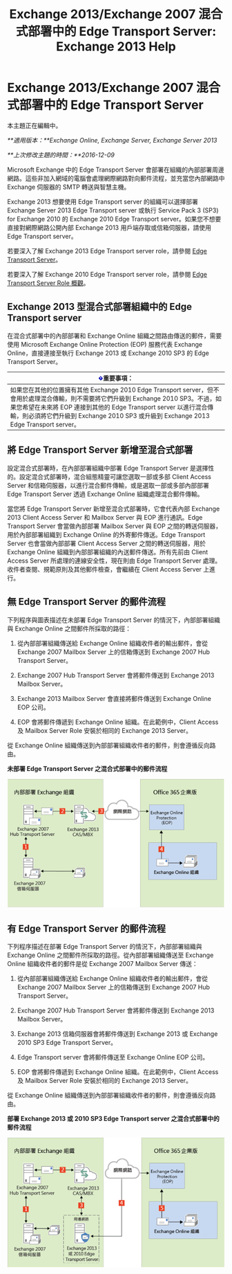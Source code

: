 ﻿---
title: 'Exchange 2013/Exchange 2007 混合式部署中的 Edge Transport Server: Exchange 2013 Help'
TOCTitle: Exchange 2013/Exchange 2007 混合式部署中的 Edge Transport Server
ms:assetid: 4e4d7c19-78b8-44bb-bdff-3ea97ea59a5d
ms:mtpsurl: https://technet.microsoft.com/zh-tw/library/Dn151300(v=EXCHG.150)
ms:contentKeyID: 54651465
ms.date: 01/11/2018
mtps_version: v=EXCHG.150
ms.translationtype: HT
---

# Exchange 2013/Exchange 2007 混合式部署中的 Edge Transport Server

本主題正在編輯中。  

_**適用版本：**Exchange Online, Exchange Server, Exchange Server 2013_

_**上次修改主題的時間：**2016-12-09_

Microsoft Exchange 中的 Edge Transport Server 會部署在組織的內部部署周邊網路。這些非加入網域的電腦會處理網際網路對向郵件流程，並充當您內部網路中 Exchange 伺服器的 SMTP 轉送與智慧主機。

Exchange 2013 想要使用 Edge Transport server 的組織可以選擇部署 Exchange Server 2013 Edge Transport server 或執行 Service Pack 3 (SP3) for Exchange 2010 的 Exchange 2010 Edge Transport server。如果您不想要直接對網際網路公開內部 Exchange 2013 用戶端存取或信箱伺服器，請使用 Edge Transport server。

若要深入了解 Exchange 2013 Edge Transport server role，請參閱 [Edge Transport Server](https://technet.microsoft.com/zh-tw/library/bb124701\(v=exchg.150\))。

若要深入了解 Exchange 2010 Edge Transport server role，請參閱 [Edge Transport Server Role 概觀](http://go.microsoft.com/fwlink/p/?linkid=183473)。

## Exchange 2013 型混合式部署組織中的 Edge Transport server

在混合式部署中的內部部署和 Exchange Online 組織之間路由傳送的郵件，需要使用 Microsoft Exchange Online Protection (EOP) 服務代表 Exchange Online，直接連接至執行 Exchange 2013 或 Exchange 2010 SP3 的 Edge Transport Server。

<table>
<thead>
<tr class="header">
<th><img src="images/JJ906432.important(EXCHG.150).gif" title="重要事項" alt="重要事項" />重要事項：</th>
</tr>
</thead>
<tbody>
<tr class="odd">
<td>如果您在其他的位置擁有其他 Exchange 2010 Edge Transport server，但不會用於處理混合傳輸，則不需要將它們升級到 Exchange 2010 SP3。不過，如果您希望在未來將 EOP 連接到其他的 Edge Transport server 以進行混合傳輸，則必須將它們升級到 Exchange 2010 SP3 或升級到 Exchange 2013 Edge Transport server。</td>
</tr>
</tbody>
</table>


## 將 Edge Transport Server 新增至混合式部署

設定混合式部署時，在內部部署組織中部署 Edge Transport Server 是選擇性的。設定混合式部署時，混合組態精靈可讓您選取一部或多部 Client Access Server 和信箱伺服器，以進行混合郵件傳輸，或是選取一部或多部內部部署 Edge Transport Server 透過 Exchange Online 組織處理混合郵件傳輸。

當您將 Edge Transport Server 新增至混合式部署時，它會代表內部 Exchange 2013 Client Access Server 和 Mailbox Server 與 EOP 進行通訊。Edge Transport Server 會當做內部部署 Mailbox Server 與 EOP 之間的轉送伺服器，用於內部部署組織到 Exchange Online 的外寄郵件傳送。Edge Transport Server 也會當做內部部署 Client Access Server 之間的轉送伺服器，用於 Exchange Online 組織到內部部署組織的內送郵件傳送。所有先前由 Client Access Server 所處理的連線安全性，現在則由 Edge Transport Server 處理。收件者查閱、規範原則及其他郵件檢查，會繼續在 Client Access Server 上進行。

## 無 Edge Transport Server 的郵件流程

下列程序與圖表描述在未部署 Edge Transport Server 的情況下，內部部署組織與 Exchange Online 之間郵件所採取的路徑：

1.  從內部部署組織傳送給 Exchange Online 組織收件者的輸出郵件，會從 Exchange 2007 Mailbox Server 上的信箱傳送到 Exchange 2007 Hub Transport Server。

2.  Exchange 2007 Hub Transport Server 會將郵件傳送到 Exchange 2013 Mailbox Server。

3.  Exchange 2013 Mailbox Server 會直接將郵件傳送到 Exchange Online EOP 公司。

4.  EOP 會將郵件傳遞到 Exchange Online 組織。在此範例中，Client Access 及 Mailbox Server Role 安裝於相同的 Exchange 2013 Server。

從 Exchange Online 組織傳送到內部部署組織收件者的郵件，則會遵循反向路由。

**未部署 Edge Transport Server 之混合式部署中的郵件流程**

![沒有 Edge Server 的內部部署組織](images/Dn151300.e7206c51-b61c-41e3-a446-9270f131fbaa(EXCHG.150).png "沒有 Edge Server 的內部部署組織")

## 有 Edge Transport Server 的郵件流程

下列程序描述在部署 Edge Transport Server 的情況下，內部部署組織與 Exchange Online 之間郵件所採取的路徑。從內部部署組織傳送至 Exchange Online 組織收件者的郵件是從 Exchange 2007 Mailbox Server 傳送：

1.  從內部部署組織傳送給 Exchange Online 組織收件者的輸出郵件，會從 Exchange 2007 Mailbox Server 上的信箱傳送到 Exchange 2007 Hub Transport Server。

2.  Exchange 2007 Hub Transport Server 會將郵件傳送到 Exchange 2013 Mailbox Server。

3.  Exchange 2013 信箱伺服器會將郵件傳送到 Exchange 2013 或 Exchange 2010 SP3 Edge Transport Server。

4.  Edge Transport server 會將郵件傳送至 Exchange Online EOP 公司。

5.  EOP 會將郵件傳遞到 Exchange Online 組織。在此範例中，Client Access 及 Mailbox Server Role 安裝於相同的 Exchange 2013 Server。

從 Exchange Online 組織傳送到內部部署組織收件者的郵件，則會遵循反向路由。

**部署 Exchange 2013 或 2010 SP3 Edge Transport server 之混合式部署中的郵件流程**

![具有 Edge Server 的內部部署組織](images/Dn151300.91bf5390-c4d7-4aa9-b911-0c1c559d4365(EXCHG.150).png "具有 Edge Server 的內部部署組織")


